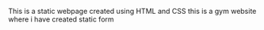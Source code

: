 This is a static webpage created using HTML and CSS 
this is a gym website where i have created static form 
